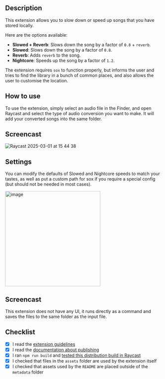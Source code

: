 ## Description

This extension allows you to slow down or speed up songs that you have stored locally.

Here are the options available:

- **Slowed + Reverb**: Slows down the song by a factor of `0.8` + `reverb`.
- **Slowed**: Slows down the song by a factor of `0.8`.
- **Reverb**: Adds `reverb` to the song.
- **Nightcore**: Speeds up the song by a factor of `1.2`.

The extension requires `sox` to function properly, but informs the user and tries to find the library in a bunch of common places, and also allows the user to customise the location.

## How to use

To use the extension, simply select an audio file in the Finder, and open Raycast and select the type of audio conversion you want to make. It will add your converted songs into the same folder.

## Screencast

![Raycast 2025-03-01 at 15 44 38](https://github.com/user-attachments/assets/1720b235-ed32-4737-a2df-d9f4c0c9e661)

## Settings

You can modify the defaults of Slowed and Nightcore speeds to match your tastes, as well as put a custom path for sox if you require a special config (but should not be needed in most cases).

<img width="307" alt="image" src="https://github.com/user-attachments/assets/9d044e7f-2789-470e-917e-1b5623ddaefe" />

## Screencast

This extension does not have any UI, it runs directly as a command and saves the files to the same folder as the input file.

## Checklist

- [x] I read the [extension guidelines](https://developers.raycast.com/basics/prepare-an-extension-for-store)
- [x] I read the [documentation about publishing](https://developers.raycast.com/basics/publish-an-extension)
- [x] I ran `npm run build` and [tested this distribution build in Raycast](https://developers.raycast.com/basics/prepare-an-extension-for-store#metadata-and-configuration)
- [x] I checked that files in the `assets` folder are used by the extension itself
- [x] I checked that assets used by the `README` are placed outside of the `metadata` folder
